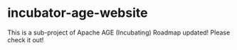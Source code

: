 # incubator-age-website
This is a sub-project of Apache AGE (Incubating)
Roadmap updated! Please check it out!
  
